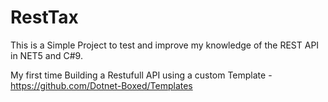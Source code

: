 # RestTax

This is a Simple Project to test and improve my knowledge of the REST API in NET5 and C#9.

My first time Building a Restufull API using a custom Template - https://github.com/Dotnet-Boxed/Templates 
